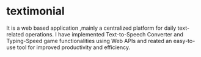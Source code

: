 # textimonial
It is a web based application ,mainly a centralized platform for daily text-related operations.
I have implemented Text-to-Speech Converter and Typing-Speed game functionalities
using Web APIs and reated an easy-to-use tool for improved productivity and efficiency.
